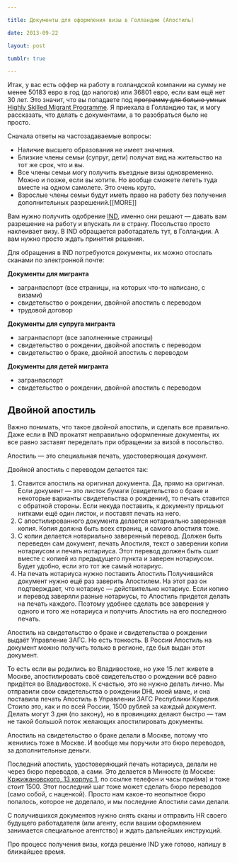 ```yaml
---

title: Документы для оформления визы в Голландию (Апостиль)

date: 2013-09-22

layout: post

tumblr: true

---
```

Итак, у вас есть оффер на работу в голландской компании на сумму не менее 50183 евро в год (до налогов) или 36801 евро, если вам ещё нет 30 лет. Это значит, что вы попадаете под <strike>программу для больно умных</strike> [Highly Skilled Migrant Programme](http://www.hollandexpatcenter.com/employers/immigration/highly_skilled_migrant/). Я приехала в Голландию так, и могу рассказать, что делать с документами, а то разобраться было не просто.

Сначала ответы на частозадаваемые вопросы:
<excerpt/>

*   Наличие высшего образования не имеет значения.
*   Близкие члены семьи (супруг, дети) получат вид на жительство на тот же срок, что и вы.
*   Все члены семьи могу получить въездные визы одновременно.
Можно и позже, если вы хотите. Но вообще сможете лететь туда вместе на одном самолете. Это очень круто.
*   Взрослые члены семьи будут иметь право на работу без получения дополнительных разрешений.[[MORE]]

Вам нужно получить одобрение [IND](http://www.ind.nl/Pages/default.aspx), именно они решают — давать вам разрешение на работу и впускать ли в страну. Посольство просто наклеивает визу. В IND обращается работадатель тут, в Голландии. А вам нужно просто ждать принятия решения.

Для обращения в IND потребуются документы, их можно отослать сканами по электронной почте:

**Документы для мигранта**

*   загранпаспорт (все страницы, на которых что-то написано, с визами)
*   свидетельство о рождении, двойной апостиль с переводом
*   трудовой договор

**Документы для супруга мигранта**

*   загранпаспорт (все заполненные страницы)
*   свидетельство о рождении, двойной апостиль с переводом
*   свидетельство о браке, двойной апостиль с переводом

**Документы для детей мигранта**

*   загранпаспорт
*   свидетельство о рождении, двойной апостиль с переводом

## Двойной апостиль

Важно понимать, что такое двойной апостиль, и сделать все правильно. Даже если в IND прокатят неправильно оформленные документы, их все равно заставят переделать при обращении за визой в посольство.

Апостиль — это специальная печать, удостоверяющая документ.

Двойной апостиль с переводом делается так:

1.  Ставится апостиль на оригинал документа.
Да, прямо на оригинал. Если документ — это листок бумаги (свидетельство о браке и некоторые варианты свидетельства о рождении), то печать ставится с обратной стороны. Если некуда поставить, к документу пришьют нитками ещё один листок, и поставят печать на него.
2.  С апостилированного документа делается нотариально заверенная копия.
Копия должна быть всех страниц, и самого апостиля тоже.
3.  С копии делается нотариально заверенный перевод.
Должен быть переведен сам документ, печать Апостиля, текст о заверении копии нотариусом и печать нотариуса. Этот перевод должен быть сшит вместе с копией из предыдущего пункта и заверен нотариусом. Будет удобно, если это тот же самый нотариус.
4.  На печать нотариуса нужно поставить Апостиль
Получившийся документ нужно ещё раз заверить Апостилем. На этот раз он подтверждает, что нотариус — действительно нотариус. Если копию и перевод заверяли разные нотариусы, то Апостиль придется делать на печать каждого. Поэтому удобнее сделать все заверения у одного и того же нотариуса и получить Апостиль на его последнюю печать.

Апостиль на свидетельство о браке и свидетельства о рождении выдаёт Управление ЗАГС. Но есть тонкость.&nbsp;В России Апостиль на документ можно получить только в регионе, где был выдан этот документ.

То есть если вы родились во Владивостоке, но уже 15 лет живете в Москве, апостилировать своё свидетельство о рождении всё равно придётся во Владивостоке. К счастью, это не нужно делать лично. Мы отправили свои свидетельства о рождении DHL моей маме, и она поставила печать Апостиль в Управлении ЗАГС Республики Карелия. Стоило это, как и по всей России, 1500 рублей за каждый документ. Делать могут 3 дня (по закону), но в провинциях делают быстро — там не такой большой поток желающих апостилировать документы.

Апостиль на свидетельство о браке делали в Москве, потому что женились тоже в Москве. И вообще мы поручили это бюро переводов, за дополнительные деньги.

Последний апостиль, удостоверяющий печать нотариуса, делали не через бюро переводов, а сами. Это делается в Минюсте (в Москве: [Кржижановского, 13 корпус 1](http://minjust.ru/activity/worldwide/gosuslugi), по ссылке телефон и часы приёма) и тоже стоит 1500. Этот последний шаг тоже может сделать бюро переводов (само собой, с наценкой). Просто нам какое-то неопытное бюро попалось, которое не доделало, и мы последние Апостили сами делали.

С получившихся документов нужно снять сканы и отправить HR своего будущего работадателя (или агенту, если вашим оформлением занимается специальное агентство) и ждать дальнейших инструкций.

Про процесс получения визы, когда решение IND уже готово, напишу в ближайшее время.

